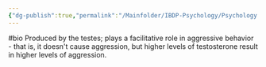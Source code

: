```yaml
---
{"dg-publish":true,"permalink":"/Mainfolder/IBDP-Psychology/Psychology Revision/Concepts/Testosterone/"}
---
```


#bio Produced by the testes; plays a facilitative role in aggressive behavior - that is, it doesn't cause aggression, but higher levels of testosterone result in higher levels of aggression.